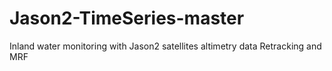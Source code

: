 # Jason2-TimeSeries-master
Inland water monitoring with Jason2 satellites altimetry data
Retracking and MRF
